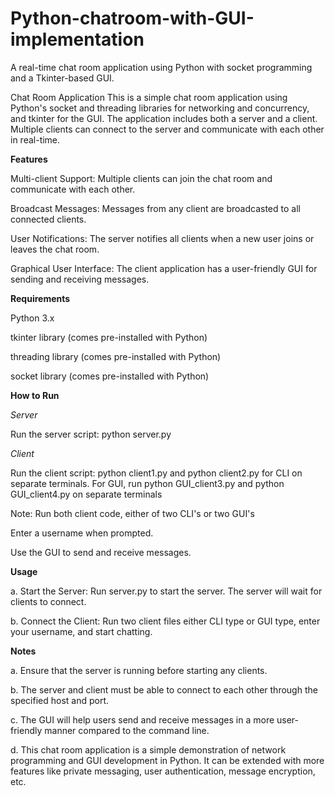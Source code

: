 # Python-chatroom-with-GUI-implementation
A real-time chat room application using Python with socket programming and a Tkinter-based GUI.

Chat Room Application
This is a simple chat room application using Python's socket and threading libraries for networking and concurrency, and tkinter for the GUI. The application includes both a server and a client. Multiple clients can connect to the server and communicate with each other in real-time.

**Features**

Multi-client Support: Multiple clients can join the chat room and communicate with each other.

Broadcast Messages: Messages from any client are broadcasted to all connected clients.

User Notifications: The server notifies all clients when a new user joins or leaves the chat room.

Graphical User Interface: The client application has a user-friendly GUI for sending and receiving messages.


**Requirements**

Python 3.x

tkinter library (comes pre-installed with Python)

threading library (comes pre-installed with Python)

socket library (comes pre-installed with Python)


**How to Run**

_Server_

Run the server script: python server.py

_Client_

Run the client script: python client1.py and python client2.py for CLI on separate terminals. For GUI, run python GUI_client3.py and python GUI_client4.py on separate terminals

Note: Run both client code, either of two CLI's or two GUI's

Enter a username when prompted.

Use the GUI to send and receive messages.

**Usage**

a. Start the Server: Run server.py to start the server. The server will wait for clients to connect.

b. Connect the Client: Run two client files either CLI type or GUI type, enter your username, and start chatting.

**Notes**

a. Ensure that the server is running before starting any clients.

b. The server and client must be able to connect to each other through the specified host and port.

c. The GUI will help users send and receive messages in a more user-friendly manner compared to the command line.

d. This chat room application is a simple demonstration of network programming and GUI development in Python. It can be extended with more features like private messaging, user authentication, message encryption, etc.

